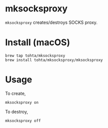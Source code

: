 # mksocksproxy
`mksocksproxy` creates/destroys SOCKS proxy.

# Install (macOS)

```
brew tap tohta/mksocksproxy
brew install tohta/mksocksproxy/mksocksproxy
```

# Usage

To create,
```
mksocksproxy on
```

To destroy,
```
mksocksproxy off
```

